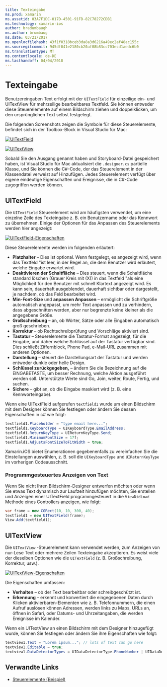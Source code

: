 ```yaml
---
title: Texteingabe
ms.prod: xamarin
ms.assetid: 03A7F1DC-017D-4501-91FD-82C78272CDB1
ms.technology: xamarin-ios
author: bradumbaugh
ms.author: brumbaug
ms.date: 03/21/2017
ms.openlocfilehash: 43f1f0318bceb3da8a3d6216a49ec2af48ac155c
ms.sourcegitcommit: 945df041e2180cb20af08b83cc703ecd1aedc6b0
ms.translationtype: MT
ms.contentlocale: de-DE
ms.lasthandoff: 04/04/2018
---
```

# <a name="text-input"></a>Texteingabe

Benutzereingaben Text erfolgt mit der `UITextField` für einzeilige ein- und UITextView für mehrzeilige bearbeitbares Textfeld. Sie können entweder diese Steuerelemente auf einem Bildschirm ziehen und doppelklicken, um den ursprünglichen Text selbst festgelegt.

Die folgenden Screenshots zeigen die Symbole für diese Steuerelemente, befindet sich in der Toolbox-Block in Visual Studio für Mac:

 [![](text-input-images/image11a.png "UITextField")](text-input-images/image11a.png#lightbox)

 [![](text-input-images/image13a.png "UITextView")](text-input-images/image13a.png#lightbox)

Sobald Sie den Ausgang genannt haben und Storyboard-Datei gespeichert haben, ist Visual Studio für Mac aktualisiert die `.designer.cs` partielle Klasse, und Sie können die C#-Code, der das Steuerelement in der Klassendatei verweist auf Hinzufügen. Jedes Steuerelement verfügt über eigene eindeutige Eigenschaften und Ereignisse, die in C#-Code zugegriffen werden können.

 <a name="UITextField" />


## <a name="uitextfield"></a>UITextField

Die `UITextField` Steuerelement wird am häufigsten verwendet, um eine einzelne Zeile des Texteingabe z. B. ein Benutzername oder das Kennwort zu übernehmen. Einige der Optionen für das Anpassen des Steuerelements werden hier angezeigt:

 [![](text-input-images/image15a.png "UITextField-Eigenschaften")](text-input-images/image15a.png#lightbox)

Diese Steuerelemente werden im folgenden erläutert:

-  **Platzhalter** – Dies ist optional. Wenn festgelegt, es angezeigt wird, wenn das Textfeld "ist leer, in der Regel an, die dem Benutzer wird erläutert, welche Eingabe erwartet wird.
-  **Deaktivieren der Schaltfläche** – Dies steuert, wenn die Schaltfläche standard löschen (Grauer Kreis mit (X)) in das Textfeld "als eine Möglichkeit für den Benutzer mit schnell Klartext angezeigt wird. Es kann sein, dauerhaft ausgeblendet, dauerhaft sichtbar oder dargestellt, je nachdem, ob das Feld bearbeitet wird.
-  **Min-Font-Size** und **anpassen Anpassen** – ermöglicht die Schriftgröße automatisch angepasst, um mehr Text anpassen und zu verhindern, dass abgeschnitten werden, aber nur begrenzte keine kleiner als die angegebene Größe.
-  **Großschreibung** – an, ob Wörter, Sätze oder alle Eingaben automatisch groß geschrieben.
-  **Korrektur** – ob Rechtschreibprüfung und Vorschläge aktiviert sind.
-  **Tastatur** – Steuerelemente die Tastatur-Format angezeigt, für die Eingabe, und daher welche Schlüssel auf der Tastatur verfügbar sind. Dies schließt Ziffernblock, Phone Pad, e-Mail-URL zusammen mit anderen Optionen.
-  **Darstellung** – steuert die Darstellungsart der Tastatur und werden entweder dunkle oder helle Design.
-  **Schlüssel zurückgegeben,** – ändern Sie die Bezeichnung auf die EINGABETASTE, um besser Rechnung, welche Aktion ausgeführt werden soll. Unterstützte Werte sind Go, Join, weiter, Route, Fertig, und suchen.
-  **Sichere** – gibt an, ob die Eingabe maskiert wird (z. B. eine Kennworteingabe).


Wenn eine UITextField aufgerufen `textfield1` wurde um einen Bildschirm mit dem Designer können Sie festlegen oder ändern Sie dessen Eigenschaften in c# wie folgt:

```csharp
textfield1.Placeholder = "type email here...";
textfield1.KeyboardType = UIKeyboardType.EmailAddress;
textfield1.ReturnKeyType = UIReturnKeyType.Send;
textfield1.MinimumFontSize = 17f;
textfield1.AdjustsFontSizeToFitWidth = true;
```

Xamarin.iOS bietet Enumerationen gegebenenfalls zu vereinfachen Sie die Einstellungen auswählen, z. B. soll die `UIKeyboardType` und `UIReturnKeyType` im vorherigen Codeausschnitt.

### <a name="display-text-programmatically"></a>Programmgesteuertes Anzeigen von Text

Wenn Sie nicht Ihren Bildschirm-Designer entwerfen möchten oder wenn Sie etwas Text dynamisch zur Laufzeit hinzufügen möchten, Sie erstellen und Anzeigen einer UITextField programmgesteuert in die `ViewDidLoad` Methode eines Controllers anzeigen, wie folgt:

```csharp
var frame = new CGRect(10, 10, 300, 40);
textfield1 = new UITextField(frame);
View.Add(textfield1);
```

 <a name="UITextView" />


## <a name="uitextview"></a>UITextView

Die `UITextView` -Steuerelement kann verwendet werden, zum Anzeigen von nur-Lese Text oder mehrere Zeilen Texteingabe akzeptieren. Es weist viele der dieselben Optionen wie die `UITextField` (z. B. Großschreibung, Korrektur, usw.).

 [![](text-input-images/image16a.png "UITextView-Eigenschaften")](text-input-images/image16a.png#lightbox)

Die Eigenschaften umfassen:

-  **Verhalten** – ob der Text bearbeitbar oder schreibgeschützt ist.
-  **Erkennung** – erkennt und konvertiert die eingegebenen Daten durch Klicken aktivierbaren-Elementen wie z. B. Telefonnummern, die einen Aufruf auslösen können Adressen, werden links zu Maps, URLs an, öffnen in Safari, oder Datums- und Uhrzeitangaben, die werden Ereignisse im Kalender.


Wenn ein UITextView an einen Bildschirm mit dem Designer hinzugefügt wurde, können Sie festlegen oder ändern Sie ihre Eigenschaften wie folgt:

```csharp
textview1.Text = "Lorem ipsum..."; // lots of text can go here
textview1.Editable = true;
textview1.DataDetectorTypes = UIDataDetectorType.PhoneNumber | UIDataDetectorType.Link;
```



## <a name="related-links"></a>Verwandte Links

- [Steuerelemente (Beispiel)](https://developer.xamarin.com/samples/Controls/)
